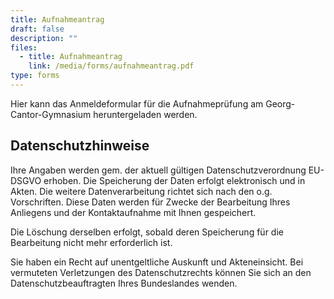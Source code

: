 ```yaml
---
title: Aufnahmeantrag
draft: false
description: ""
files:
  - title: Aufnahmeantrag
    link: /media/forms/aufnahmeantrag.pdf
type: forms
---
```

Hier kann das Anmeldeformular für die Aufnahmeprüfung am Georg-Cantor-Gymnasium heruntergeladen werden.

## Datenschutzhinweise

Ihre Angaben werden gem. der aktuell gültigen Datenschutzverordnung EU-DSGVO erhoben. Die Speicherung der Daten erfolgt elektronisch und in Akten. Die weitere Datenverarbeitung richtet sich nach den o.g. Vorschriften. Diese Daten werden für Zwecke der Bearbeitung Ihres Anliegens und der Kontaktaufnahme mit Ihnen gespeichert.

Die Löschung derselben erfolgt, sobald deren Speicherung für die Bearbeitung nicht mehr erforderlich ist.

Sie haben ein Recht auf unentgeltliche Auskunft und Akteneinsicht. Bei vermuteten Verletzungen des Datenschutzrechts können Sie sich an den Datenschutzbeauftragten Ihres Bundeslandes wenden.
